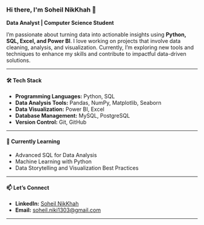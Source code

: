 ### Hi there, I'm Soheil NikKhah 👋

**Data Analyst | Computer Science Student**

I’m passionate about turning data into actionable insights using **Python, SQL, Excel, and Power BI**. I love working on projects that involve data cleaning, analysis, and visualization. Currently, I’m exploring new tools and techniques to enhance my skills and contribute to impactful data-driven solutions.

---

#### 🛠️ Tech Stack
- **Programming Languages:** Python, SQL
- **Data Analysis Tools:** Pandas, NumPy, Matplotlib, Seaborn
- **Data Visualization:** Power BI, Excel
- **Database Management:** MySQL, PostgreSQL
- **Version Control:** Git, GitHub

---

#### 🌱 Currently Learning
- Advanced SQL for Data Analysis
- Machine Learning with Python
- Data Storytelling and Visualization Best Practices

--- 

#### 📫 Let’s Connect
- **LinkedIn:** [Soheil NikKhah](https://www.linkedin.com/in/soheilnikkhah)
- **Email:** soheil.niki1303@gmail.com

---


<!--
**Solini82/Solini82** is a ✨ _special_ ✨ repository because its `README.md` (this file) appears on your GitHub profile.

Here are some ideas to get you started:

- 🔭 I’m currently working on ...
- 🌱 I’m currently learning ...
- 👯 I’m looking to collaborate on ...
- 🤔 I’m looking for help with ...
- 💬 Ask me about ...
- 📫 How to reach me: ...
- 😄 Pronouns: ...
- ⚡ Fun fact: ...
-->
